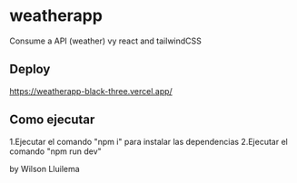 # weatherapp

Consume a API (weather) vy react and tailwindCSS

## Deploy

https://weatherapp-black-three.vercel.app/

## Como ejecutar

1.Ejecutar el comando "npm i" para instalar las dependencias
2.Ejecutar el comando "npm run dev"

by Wilson Lluilema
